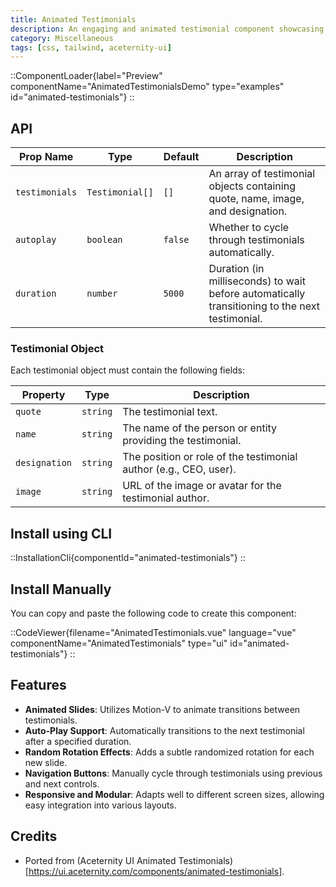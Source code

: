 ```yaml
---
title: Animated Testimonials
description: An engaging and animated testimonial component showcasing user feedback with transitions and auto-play functionality.
category: Miscellaneous
tags: [css, tailwind, aceternity-ui]
---
```


::ComponentLoader{label="Preview" componentName="AnimatedTestimonialsDemo" type="examples" id="animated-testimonials"}
::

## API

| Prop Name      | Type            | Default | Description                                                                                    |
| -------------- | --------------- | ------- | ---------------------------------------------------------------------------------------------- |
| `testimonials` | `Testimonial[]` | `[]`    | An array of testimonial objects containing quote, name, image, and designation.                |
| `autoplay`     | `boolean`       | `false` | Whether to cycle through testimonials automatically.                                           |
| `duration`     | `number`        | `5000`  | Duration (in milliseconds) to wait before automatically transitioning to the next testimonial. |

### Testimonial Object

Each testimonial object must contain the following fields:

| Property      | Type     | Description                                                       |
| ------------- | -------- | ----------------------------------------------------------------- |
| `quote`       | `string` | The testimonial text.                                             |
| `name`        | `string` | The name of the person or entity providing the testimonial.       |
| `designation` | `string` | The position or role of the testimonial author (e.g., CEO, user). |
| `image`       | `string` | URL of the image or avatar for the testimonial author.            |

## Install using CLI

::InstallationCli{componentId="animated-testimonials"}
::

## Install Manually

You can copy and paste the following code to create this component:

::CodeViewer{filename="AnimatedTestimonials.vue" language="vue" componentName="AnimatedTestimonials" type="ui" id="animated-testimonials"}
::

## Features

- **Animated Slides**: Utilizes Motion-V to animate transitions between testimonials.
- **Auto-Play Support**: Automatically transitions to the next testimonial after a specified duration.
- **Random Rotation Effects**: Adds a subtle randomized rotation for each new slide.
- **Navigation Buttons**: Manually cycle through testimonials using previous and next controls.
- **Responsive and Modular**: Adapts well to different screen sizes, allowing easy integration into various layouts.

## Credits

- Ported from (Aceternity UI Animated Testimonials)[https://ui.aceternity.com/components/animated-testimonials].
